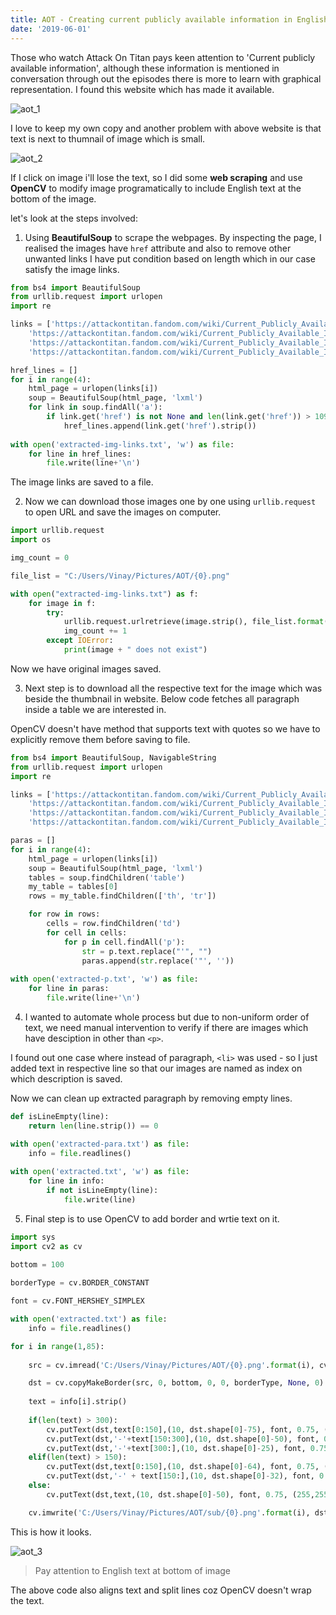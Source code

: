 ```yaml
---
title: AOT - Creating current publicly available information in English
date: '2019-06-01'
---
```


Those who watch Attack On Titan pays keen attention to 'Current publicly available information', although these information is mentioned in conversation through out the episodes there is more to learn with graphical representation. I found this website which has made it available.

![aot_1](https://vinkrish-notes.s3-us-west-2.amazonaws.com/img/aot_1.png)

I love to keep my own copy and another problem with above website is that text is next to thumnail of image which is small.

![aot_2](https://vinkrish-notes.s3-us-west-2.amazonaws.com/img/aot_2.png)

If I click on image i'll lose the text, so I did some **web scraping** and use **OpenCV** to modify image programatically to include English text at the bottom of the image.

let's look at the steps involved:

1. Using **BeautifulSoup** to scrape the webpages. By inspecting the page, I realised the images have `href` attribute and also to remove other unwanted links I have put condition based on length which in our case satisfy the image links.

```python
from bs4 import BeautifulSoup
from urllib.request import urlopen
import re

links = ['https://attackontitan.fandom.com/wiki/Current_Publicly_Available_Information/Anime',
    'https://attackontitan.fandom.com/wiki/Current_Publicly_Available_Information/Anime/Season_2', 
    'https://attackontitan.fandom.com/wiki/Current_Publicly_Available_Information/Anime/Season_3', 
    'https://attackontitan.fandom.com/wiki/Current_Publicly_Available_Information/Anime/OVA']

href_lines = []
for i in range(4):
    html_page = urlopen(links[i])
    soup = BeautifulSoup(html_page, 'lxml')
    for link in soup.findAll('a'):
        if link.get('href') is not None and len(link.get('href')) > 109 and len(link.get('href')) < 115 :
            href_lines.append(link.get('href').strip())
            
with open('extracted-img-links.txt', 'w') as file:
    for line in href_lines:
        file.write(line+'\n')
```
The image links are saved to a file.

2. Now we can download those images one by one using `urllib.request` to open URL and save the images on computer.

```python
import urllib.request
import os

img_count = 0

file_list = "C:/Users/Vinay/Pictures/AOT/{0}.png"

with open("extracted-img-links.txt") as f:
    for image in f:
        try:
            urllib.request.urlretrieve(image.strip(), file_list.format(img_count))
            img_count += 1
        except IOError:
            print(image + " does not exist")
```
Now we have original images saved.

3. Next step is to download all the respective text for the image which was beside the thumbnail in website. Below code fetches all paragraph inside a table we are interested in.

OpenCV doesn't have method that supports text with quotes so we have to explicitly remove them before saving to file.

```python
from bs4 import BeautifulSoup, NavigableString
from urllib.request import urlopen
import re

links = ['https://attackontitan.fandom.com/wiki/Current_Publicly_Available_Information/Anime',
    'https://attackontitan.fandom.com/wiki/Current_Publicly_Available_Information/Anime/Season_2', 
    'https://attackontitan.fandom.com/wiki/Current_Publicly_Available_Information/Anime/Season_3', 
    'https://attackontitan.fandom.com/wiki/Current_Publicly_Available_Information/Anime/OVA']

paras = []
for i in range(4):
    html_page = urlopen(links[i])
    soup = BeautifulSoup(html_page, 'lxml')
    tables = soup.findChildren('table')
    my_table = tables[0]
    rows = my_table.findChildren(['th', 'tr'])

    for row in rows:
        cells = row.findChildren('td')
        for cell in cells:
            for p in cell.findAll('p'):
                str = p.text.replace("'", "")
                paras.append(str.replace('"', ''))
                
with open('extracted-p.txt', 'w') as file:
    for line in paras:
        file.write(line+'\n')
```

4. I wanted to automate whole process but due to non-uniform order of text, we need manual intervention to verify if there are images which have desciption in other than `<p>`. 

I found out one case where instead of paragraph, `<li>` was used - so I just added text in respective line so that our images are named as index on which description is saved.

Now we can clean up extracted paragraph by removing empty lines.

```python
def isLineEmpty(line):
    return len(line.strip()) == 0

with open('extracted-para.txt') as file:
    info = file.readlines()
    
with open('extracted.txt', 'w') as file:
    for line in info:
        if not isLineEmpty(line):
            file.write(line)
```

5. Final step is to use OpenCV to add border and wrtie text on it.

```python
import sys
import cv2 as cv
   
bottom = 100

borderType = cv.BORDER_CONSTANT

font = cv.FONT_HERSHEY_SIMPLEX

with open('extracted.txt') as file:
    info = file.readlines()

for i in range(1,85):
    
    src = cv.imread('C:/Users/Vinay/Pictures/AOT/{0}.png'.format(i), cv.IMREAD_COLOR)

    dst = cv.copyMakeBorder(src, 0, bottom, 0, 0, borderType, None, 0)
    
    text = info[i].strip()
    
    if(len(text) > 300):
        cv.putText(dst,text[0:150],(10, dst.shape[0]-75), font, 0.75, (255,255,255), 1, cv.LINE_AA)
        cv.putText(dst,'-'+text[150:300],(10, dst.shape[0]-50), font, 0.75, (255,255,255), 1, cv.LINE_AA)
        cv.putText(dst,'-'+text[300:],(10, dst.shape[0]-25), font, 0.75, (255,255,255), 1, cv.LINE_AA)
    elif(len(text) > 150):
        cv.putText(dst,text[0:150],(10, dst.shape[0]-64), font, 0.75, (255,255,255), 1, cv.LINE_AA)
        cv.putText(dst,'-' + text[150:],(10, dst.shape[0]-32), font, 0.75, (255,255,255), 1, cv.LINE_AA)
    else:
        cv.putText(dst,text,(10, dst.shape[0]-50), font, 0.75, (255,255,255), 1, cv.LINE_AA)

    cv.imwrite('C:/Users/Vinay/Pictures/AOT/sub/{0}.png'.format(i), dst)
```

This is how it looks.

![aot_3](https://vinkrish-notes.s3-us-west-2.amazonaws.com/img/aot_3.png)

> Pay attention to English text at bottom of image

The above code also aligns text and split lines coz OpenCV doesn't wrap the text.